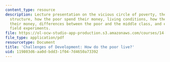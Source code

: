 ```yaml
---
content_type: resource
description: Lecture presentation on the vicious circle of poverty, the demographic
  structure, how the poor spend their money, living conditions, how the poor earn
  their money, differences between the poor and the middle class, and evidence from
  field experiments.
file: https://ol-ocw-studio-app-production.s3.amazonaws.com/courses/14-74-foundations-of-development-policy-spring-2009/119803d6aa0dbdd31f047d4650a73392_MIT14_74s09_lec02.pdf
file_type: application/pdf
resourcetype: Document
title: 'Challenges of Development: How do the poor live?'
uid: 119803d6-aa0d-bdd3-1f04-7d4650a73392
---
```

